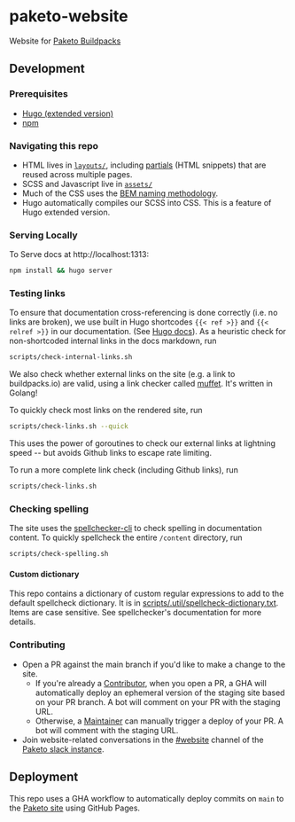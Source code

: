 # paketo-website
Website for [Paketo Buildpacks](https://paketo.io)

## Development

### Prerequisites

* [Hugo (extended version)](https://gohugo.io/getting-started/installing/)
* [npm](https://docs.npmjs.com/getting-started/configuring-your-local-environment)

### Navigating this repo
* HTML lives in [`layouts/`](/layouts), including
  [partials](https://gohugo.io/templates/partials/) (HTML snippets) that are
  reused across multiple pages.
* SCSS and Javascript live in [`assets/`](/assets)
* Much of the CSS uses the [BEM naming
  methodology](https://en.bem.info/methodology/quick-start/).
* Hugo automatically compiles our SCSS into CSS. This is a feature of Hugo
  extended version.

### Serving Locally

To Serve docs at http://localhost:1313:
```bash
npm install && hugo server
```

### Testing links

To ensure that documentation cross-referencing is done correctly (i.e. no links are broken), we use built in Hugo shortcodes `{{< ref >}}` and `{{< relref >}}` in our documentation. (See [Hugo docs](https://gohugo.io/content-management/cross-references/)). As a heuristic check for non-shortcoded internal links in the docs markdown, run
```bash
scripts/check-internal-links.sh
```

We also check whether external links on the site (e.g. a link to buildpacks.io) are valid, using a link checker called [muffet](https://github.com/raviqqe/muffet). It's written in Golang!

To quickly check most links on the rendered site, run
```bash
scripts/check-links.sh --quick
```
This uses the power of goroutines to check our external links at lightning speed -- but avoids Github links to escape rate limiting.

To run a more complete link check (including Github links), run
```bash
scripts/check-links.sh
```

### Checking spelling
The site uses the
[spellchecker-cli](https://github.com/tbroadley/spellchecker-cli) to check
spelling in documentation content. To quickly spellcheck the entire `/content`
directory, run
```bash
scripts/check-spelling.sh
```
#### Custom dictionary
This repo contains a dictionary of custom regular expressions to add to the
default spellcheck dictionary. It is in
[scripts/.util/spellcheck-dictionary.txt](/scripts/.util/spellcheck-dictionary.txt).
Items are case sensitive. See spellchecker's documentation for more details.

### Contributing
* Open a PR against the main branch if you'd like to make a change to the site.
    * If you're already a
      [Contributor](https://github.com/orgs/paketo-buildpacks/teams/content-contributors),
      when you open a PR, a GHA will automatically deploy an ephemeral version
      of the staging site based on your PR branch. A bot will comment on your
      PR with the staging URL.
    * Otherwise, a
      [Maintainer](https://github.com/orgs/paketo-buildpacks/teams/content-maintainers)
      can manually trigger a deploy of your PR. A bot will comment with the
      staging URL.
* Join website-related conversations in the
  [#website](https://paketobuildpacks.slack.com/archives/C0229DVMFM5) channel
  of the [Paketo slack instance](https://slack.paketo.io/).

## Deployment
This repo uses a GHA workflow to automatically deploy commits on `main` to the
[Paketo site](https://paketo.io) using GitHub Pages.

